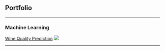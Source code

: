 ## Portfolio

---

### Machine Learning

[Wine Quality Prediction](/subpage_winequality)
<img src="images/graph_winequality.jpg?raw=true"/>

---
